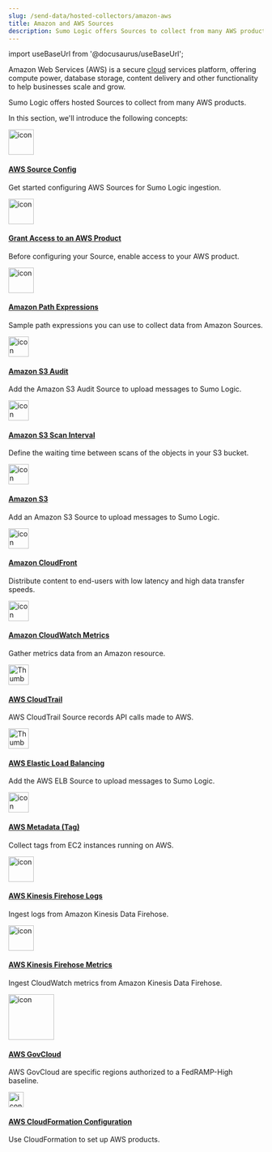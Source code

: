 ```yaml
---
slug: /send-data/hosted-collectors/amazon-aws
title: Amazon and AWS Sources
description: Sumo Logic offers Sources to collect from many AWS products.
---
```


import useBaseUrl from '@docusaurus/useBaseUrl';

Amazon Web Services (AWS) is a secure [cloud](https://aws.amazon.com/what-is-cloud-computing/) services platform, offering compute power, database storage, content delivery and other functionality to help businesses scale and grow.

Sumo Logic offers hosted Sources to collect from many AWS products.

In this section, we'll introduce the following concepts:

<div className="box-wrapper" >
<div className="box smallbox card">
  <div className="container">
  <a href={useBaseUrl('docs/send-data/hosted-collectors/amazon-aws/aws-sources')}><img src='https://upload.wikimedia.org/wikipedia/commons/9/93/Amazon_Web_Services_Logo.svg' alt="icon" width="50"/><h4>AWS Source Config</h4></a>
  <p>Get started configuring AWS Sources for Sumo Logic ingestion.</p>
  </div>
</div>
<div className="box smallbox card">
  <div className="container">
  <a href={useBaseUrl('docs/send-data/hosted-collectors/amazon-aws/grant-access-aws-product')}><img src='https://upload.wikimedia.org/wikipedia/commons/9/93/Amazon_Web_Services_Logo.svg' alt="icon" width="50"/><h4>Grant Access to an AWS Product</h4></a>
  <p>Before configuring your Source, enable access to your AWS product.</p>
  </div>
</div>
<div className="box smallbox card">
  <div className="container">
  <a href={useBaseUrl('docs/send-data/hosted-collectors/amazon-aws/amazon-path-expressions')}><img src='https://upload.wikimedia.org/wikipedia/commons/9/93/Amazon_Web_Services_Logo.svg' alt="icon" width="50"/><h4>Amazon Path Expressions</h4></a>
  <p>Sample path expressions you can use to collect data from Amazon Sources.</p>
  </div>
</div>
<div className="box smallbox card">
  <div className="container">
  <a href={useBaseUrl('docs/send-data/hosted-collectors/amazon-aws/amazon-s3-audit-source')}><img src={useBaseUrl('img/integrations/amazon-aws/s3audit.png')} alt="icon" width="40"/><h4>Amazon S3 Audit</h4></a>
  <p>Add the Amazon S3 Audit Source to upload messages to Sumo Logic.</p>
  </div>
</div>
<div className="box smallbox card">
  <div className="container">
  <a href={useBaseUrl('docs/send-data/hosted-collectors/amazon-aws/aws-s3-scan-interval-sources')}><img src={useBaseUrl('img/integrations/amazon-aws/s3audit.png')} alt="icon" width="40"/><h4>Amazon S3 Scan Interval</h4></a>
  <p>Define the waiting time between scans of the objects in your S3 bucket.</p>
  </div>
</div>
<div className="box smallbox card">
  <div className="container">
  <a href={useBaseUrl('docs/send-data/hosted-collectors/amazon-aws/aws-s3-source')}><img src={useBaseUrl('img/integrations/amazon-aws/s3audit.png')} alt="icon" width="40"/><h4>Amazon S3</h4></a>
  <p>Add an Amazon S3 Source to upload messages to Sumo Logic.</p>
  </div>
</div>
<div className="box smallbox card">
  <div className="container">
  <a href={useBaseUrl('docs/send-data/hosted-collectors/amazon-aws/amazon-cloudfront-source')}><img src={useBaseUrl('img/integrations/amazon-aws/cloudfront.png')} alt="icon" width="40"/><h4>Amazon CloudFront</h4></a>
  <p>Distribute content to end-users with low latency and high data transfer speeds.</p>
  </div>
</div>
<div className="box smallbox card">
  <div className="container">
  <a href={useBaseUrl('docs/send-data/hosted-collectors/amazon-aws/amazon-cloudwatch-source-metrics')}><img src={useBaseUrl('img/send-data/cloudwatch-icon.png')} alt="icon" width="40"/><h4>Amazon CloudWatch Metrics</h4></a>
  <p>Gather metrics data from an Amazon resource.</p>
  </div>
</div>
<div className="box smallbox card">
  <div className="container">
  <a href={useBaseUrl('docs/send-data/hosted-collectors/amazon-aws/aws-cloudtrail-source')}><img src={useBaseUrl('img/send-data/cloudtrail-source.png')} alt="Thumbnail icon" width="40"/><h4>AWS CloudTrail</h4></a>
  <p>AWS CloudTrail Source records API calls made to AWS.</p>
  </div>
</div>
<div className="box smallbox card">
  <div className="container">
  <a href={useBaseUrl('docs/send-data/hosted-collectors/amazon-aws/aws-elastic-load-balancing-source')}><img src={useBaseUrl('img/integrations/amazon-aws/elb.png')} alt="Thumbnail icon" width="40"/><h4>AWS Elastic Load Balancing</h4></a>
  <p>Add the AWS ELB Source to upload messages to Sumo Logic.</p>
  </div>
</div>
<div className="box smallbox card">
  <div className="container">
  <a href={useBaseUrl('docs/send-data/hosted-collectors/amazon-aws/aws-metadata-tag-source')}><img src={useBaseUrl('img/send-data/aws-metadata-tag.png')} alt="icon" width="40"/><h4>AWS Metadata (Tag)</h4></a>
  <p>Collect tags from EC2 instances running on AWS.</p>
  </div>
</div>
<div className="box smallbox card">
  <div className="container">
  <a href={useBaseUrl('docs/send-data/hosted-collectors/amazon-aws/aws-kinesis-firehose-logs-source')}><img src={useBaseUrl('img/send-data/aws-kinesis-firehose-logs.png')} alt="icon" width="50"/><h4>AWS Kinesis Firehose Logs</h4></a>
  <p>Ingest logs from Amazon Kinesis Data Firehose.</p>
  </div>
</div>
<div className="box smallbox card">
  <div className="container">
  <a href={useBaseUrl('docs/send-data/hosted-collectors/amazon-aws/aws-kinesis-firehose-metrics-source')}><img src={useBaseUrl('img/send-data/aws-kinesis-firehose-metrics.png')} alt="icon" width="50"/><h4>AWS Kinesis Firehose Metrics</h4></a>
  <p>Ingest CloudWatch metrics from Amazon Kinesis Data Firehose.</p>
  </div>
</div>
<div className="box smallbox card">
  <div className="container">
  <a href={useBaseUrl('docs/send-data/hosted-collectors/amazon-aws/collection-aws-govcloud')}><img src={useBaseUrl('img/send-data/AWSGovCloudUS-Logo.jpeg')} alt="icon" width="90"/><h4>AWS GovCloud</h4></a>
  <p>AWS GovCloud are specific regions authorized to a FedRAMP-High baseline.</p>
  </div>
</div>
<div className="box smallbox card">
  <div className="container">
  <a href={useBaseUrl('docs/send-data/hosted-collectors/amazon-aws/configure-your-aws-source-cloudformation')}><img src={useBaseUrl('img/send-data/aws-cloudformation.svg')} alt="icon" width="30"/><h4>AWS CloudFormation Configuration</h4></a>
  <p>Use CloudFormation to set up AWS products.</p>
  </div>
</div>
</div>
